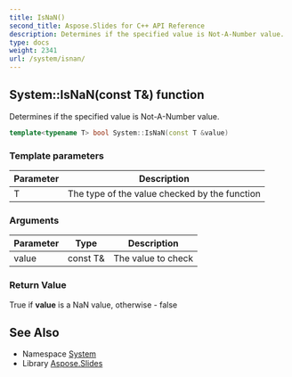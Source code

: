 ```yaml
---
title: IsNaN()
second_title: Aspose.Slides for C++ API Reference
description: Determines if the specified value is Not-A-Number value.
type: docs
weight: 2341
url: /system/isnan/
---
```

## System::IsNaN(const T\&) function


Determines if the specified value is Not-A-Number value.

```cpp
template<typename T> bool System::IsNaN(const T &value)
```


### Template parameters

| Parameter | Description |
| --- | --- |
| T | The type of the value checked by the function |

### Arguments

| Parameter | Type | Description |
| --- | --- | --- |
| value | const T\& | The value to check |

### Return Value

True if **value** is a NaN value, otherwise - false

## See Also

* Namespace [System](../)
* Library [Aspose.Slides](../../)